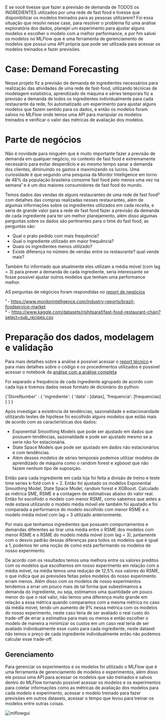  E se você tivesse que fazer a previsão de demanda de TODOS os INGREDIENTES utilizados por uma rede de fast food e tivesse que disponibilizar os modelos treinados para as pessoas utilizarem? Foi essa situação que resolvi nesse case, para resolver o problema fiz uma análise exploratória dos dados, planejei um experimento para ajustar alguns modelos e escolher o modelo com a melhor performance, e por fim salvei os modelos no MLFlow que é uma ferramenta de gerenciamento de modelos que possui uma API própria que pode ser utilizada para acessar os modelos treinados e fazer previsões.
 
# Case: Demand Forecasting 

 Nesse projeto fiz a previsão de demanda de ingredientes necessários para realização das atividades de uma rede de fast-food, utilizando técnicas de modelagem estatística, aprendizado de máquina e séries temporais fiz a previsão a demanda de todos os ingredientes individualmente para cada restaurante da rede, foi automatizado um experimento para ajustar alguns modelos que fazem sentido para os dados, e então os modelos foram salvos no MLFlow onde temos uma API para manipular os modelos treinados e verificar o valor das métricas de avaliação dos modelos.

# Parte de negócios

 Não é novidade para ninguém que é muito importante fazer a previsão de demanda em qualquer negócio, no contexto de fast food é extremamente necessário para evitar desperdício e ao mesmo tempo sanar a demanda dos clientes, diminuindo os gastos e maximizando os lucros. Uma curiosidade é que segundo uma pesquisa da Mordor Intelligence em torno de 48% da população brasileira consome fast food pelo menos uma vez na semana¹ e é um dos maiores consumidores de fast food do mundo.

 Temos dados das vendas de alguns restaurantes de uma rede de fast food² com detalhes das compras realizadas nesses restaurantes, além de algumas informações sobre os ingredientes utilizados em cada receita, e seria de grande valor para a rede de fast food fazer a previsão da demanda de cada ingrediente para ter um melhor planejamento, além disso algumas perguntas sobre os dados são pertinentes para o time do fast food, as perguntas são:

 - Qual o prato pedido com mais frequência?
 - Qual o ingrediente utilizado em maior frequência?
 - Quais os ingredientes menos utilizado?
 - Existe diferença no número de vendas entre os restaurante? qual vende mais?

 Também foi informado que atualmente eles utilizam a média móvel (com lag = 3) para prever a demanda de cada ingrediente, seria interessante se fosse possível ajustar outros modelos que tenham uma performance melhor.

 AS perguntas de négócios foram respondidas no [report de negócios](https://github.com/Gabrielbbe/demand_forecasting/blob/main/reports/negocios.pdf)

¹ - https://www.mordorintelligence.com/industry-reports/brazil-foodservice-market \
² - https://www.kaggle.com/datasets/rishitsaraf/fast-food-restaurant-chain?select=sub_recipes.csv

# Preparação dos dados, modelagem e validação 

Para mais detalhes sobre a análise é possível acessar o [report técnico](https://github.com/Gabrielbbe/demand_forecasting/blob/main/reports/demand_forecasting_report_tecnico.pdf) e para mais detalhes sobre o código e os procedimentos utilizados é possível acessar o notebook da [análise com a análise completa](https://github.com/Gabrielbbe/demand_forecasting/blob/main/analise.ipynb)

Foi separado a frequência de cada ingrediente agrupado de acordo com cada loja e tivemos dados nesse formato de dicionário do python: 

{'StoreNumber' : { 'ingrediente': { 'data' : [datas], 'frequencia': [frequencias] } } }

 Após investigar a existência de tendências, sazonalidade e estacionaridade utilizando testes de hipótese foi escolhido alguns modelos que estão mais de acordo com as características dos dados: 

 - Exponential Smoothing Models que pode ser ajustado em dados que possuem tendências, sazonalidade e pode ser ajustado mesmo se a serie não for estacionária.
 - State Space Models que pode ser ajustado em dados não estacionários e com tendências.
 - Além desses modelos de séries temporais podemos utilizar modelos de aprendizado de máquina como o random forest e xgboost que não fazem nenhum tipo de suposição.

 Então para cada ingrediente em cada loja foi feita a divisão de treino e teste time series k-fold com k = 2.
 Então foi ajustado os modelos Exponential Smoothing Model, State Space Model, random forest e XGBoost.
 Calculado as métrica SME, RSME e a contagem de estimativas abaixo do valor real.
 Então foi escolhido o modelo com menor RSME, como sabemos que antes a rede estava utilizando o modelo média móvel ele também foi ajustado e foi comparada a performance do modelo escolhido com menor RSME e o modelo média móvel com lag = 3 utilizado anteriormente.

Por mais que tenhamos ingredientes que possuem comportamentos e demandas diferentes ao tirar uma média entre o RSME dos modelos com menor RSME e o RSME do modelo média móvel (com lag = 3), juntamente com o desvio padrão dessas diferenças para todos os modelos que é igual a 1, podemos ter uma noção de como está performando os modelos de nosso experimento.

 De acordo com os resultados temos uma melhora entre os valores preditos com os modelos que escolhemos em nosso experimento em relação com a média móvel, na média temos uma redução de 12,5% nos valores do RSME, o que indica que as previsões feitas pelos modelos do nosso experimento erram menos. Além disso com os modelos de nosso experimentos tendemos a errar um pouco mais de tal forma que subestimamos a demanda do ingrediente, ou seja, estimamos uma quantidade um pouco menor do que o real valor, não temos uma diferença muito grande em relação a essa métrica quando comparamos com a mesma métrica no caso da média móvel, tendo um aumento de 9% nessa métrica com os modelos do nosso experimento, neste caso teria de ser avaliado o real custo do trade-off de errar a estimativa para mais ou menos e então escolher o modelo de maneira a minimizar os custos em um caso real teria de ser avaliado individualmente esse custo para cada ingrediente, neste dataset não temos o preço de cada ingrediente individualmente então não podemos calcular esse trade-off.

## Gerenciamento

 Para gerenciar os experimentos e os modelos foi utilizado o MLFlow que é uma ferramenta de gerenciamento de modelos e experimentos, além disso ele possui uma API para acessar os modelos que são treinados e salvos dentro do MLFlow tornando possível acessar os modelos e os experimentos para coletar informações como as métricas de avaliação dos modelos para cada modelo e experimento, acessar o modelo treinado para fazer previsões em outros datasets, acessar o tempo que levou para treinar os modelos entre outras coisas. 

![mlflowgui](https://github.com/user-attachments/assets/5987c0b7-9016-4a31-943d-a1288804a39d)

